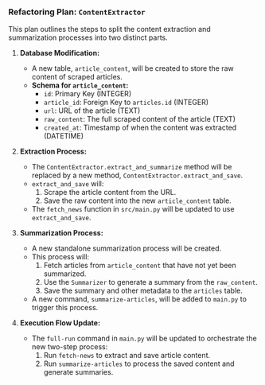 ### Refactoring Plan: `ContentExtractor`

This plan outlines the steps to split the content extraction and summarization processes into two distinct parts.

1.  **Database Modification:**
    *   A new table, `article_content`, will be created to store the raw content of scraped articles.
    *   **Schema for `article_content`:**
        *   `id`: Primary Key (INTEGER)
        *   `article_id`: Foreign Key to `articles.id` (INTEGER)
        *   `url`: URL of the article (TEXT)
        *   `raw_content`: The full scraped content of the article (TEXT)
        *   `created_at`: Timestamp of when the content was extracted (DATETIME)

2.  **Extraction Process:**
    *   The `ContentExtractor.extract_and_summarize` method will be replaced by a new method, `ContentExtractor.extract_and_save`.
    *   `extract_and_save` will:
        1.  Scrape the article content from the URL.
        2.  Save the raw content into the new `article_content` table.
    *   The `fetch_news` function in `src/main.py` will be updated to use `extract_and_save`.

3.  **Summarization Process:**
    *   A new standalone summarization process will be created.
    *   This process will:
        1.  Fetch articles from `article_content` that have not yet been summarized.
        2.  Use the `Summarizer` to generate a summary from the `raw_content`.
        3.  Save the summary and other metadata to the `articles` table.
    *   A new command, `summarize-articles`, will be added to `main.py` to trigger this process.

4.  **Execution Flow Update:**
    *   The `full-run` command in `main.py` will be updated to orchestrate the new two-step process:
        1.  Run `fetch-news` to extract and save article content.
        2.  Run `summarize-articles` to process the saved content and generate summaries.
